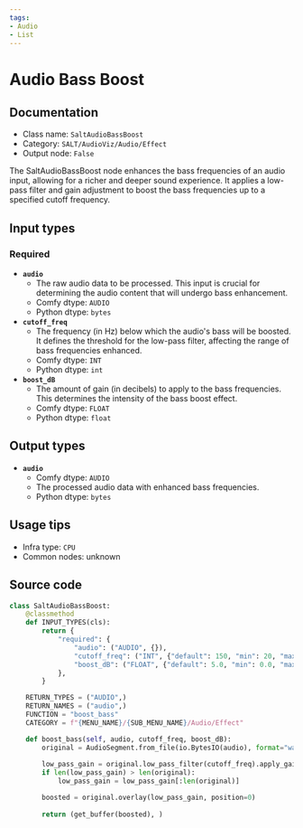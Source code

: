 ```yaml
---
tags:
- Audio
- List
---
```


# Audio Bass Boost
## Documentation
- Class name: `SaltAudioBassBoost`
- Category: `SALT/AudioViz/Audio/Effect`
- Output node: `False`

The SaltAudioBassBoost node enhances the bass frequencies of an audio input, allowing for a richer and deeper sound experience. It applies a low-pass filter and gain adjustment to boost the bass frequencies up to a specified cutoff frequency.
## Input types
### Required
- **`audio`**
    - The raw audio data to be processed. This input is crucial for determining the audio content that will undergo bass enhancement.
    - Comfy dtype: `AUDIO`
    - Python dtype: `bytes`
- **`cutoff_freq`**
    - The frequency (in Hz) below which the audio's bass will be boosted. It defines the threshold for the low-pass filter, affecting the range of bass frequencies enhanced.
    - Comfy dtype: `INT`
    - Python dtype: `int`
- **`boost_dB`**
    - The amount of gain (in decibels) to apply to the bass frequencies. This determines the intensity of the bass boost effect.
    - Comfy dtype: `FLOAT`
    - Python dtype: `float`
## Output types
- **`audio`**
    - Comfy dtype: `AUDIO`
    - The processed audio data with enhanced bass frequencies.
    - Python dtype: `bytes`
## Usage tips
- Infra type: `CPU`
- Common nodes: unknown


## Source code
```python
class SaltAudioBassBoost:
    @classmethod
    def INPUT_TYPES(cls):
        return {
            "required": {
                "audio": ("AUDIO", {}),
                "cutoff_freq": ("INT", {"default": 150, "min": 20, "max": 300, "step": 1}),
                "boost_dB": ("FLOAT", {"default": 5.0, "min": 0.0, "max": 24.0, "step": 0.1}),
            },
        }

    RETURN_TYPES = ("AUDIO",)
    RETURN_NAMES = ("audio",)
    FUNCTION = "boost_bass"
    CATEGORY = f"{MENU_NAME}/{SUB_MENU_NAME}/Audio/Effect"

    def boost_bass(self, audio, cutoff_freq, boost_dB):
        original = AudioSegment.from_file(io.BytesIO(audio), format="wav")
        
        low_pass_gain = original.low_pass_filter(cutoff_freq).apply_gain(boost_dB)
        if len(low_pass_gain) > len(original):
            low_pass_gain = low_pass_gain[:len(original)]

        boosted = original.overlay(low_pass_gain, position=0)
        
        return (get_buffer(boosted), )

```

